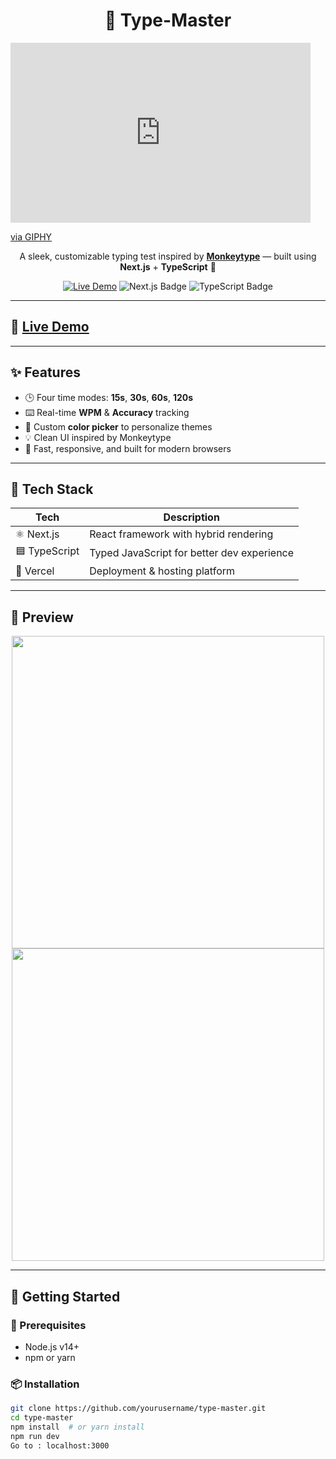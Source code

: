 <h1 align="center">🎯 Type-Master</h1>

<iframe src="https://giphy.com/embed/13GIgrGdslD9oQ" width="480" height="288" style="" frameBorder="0" class="giphy-embed" allowFullScreen></iframe><p><a href="https://giphy.com/gifs/reaction-typing-unpopular-opinion-13GIgrGdslD9oQ">via GIPHY</a></p>

<p align="center">
  A sleek, customizable typing test inspired by <a href="https://monkeytype.com" target="_blank"><strong>Monkeytype</strong></a> — built using <strong>Next.js</strong> + <strong>TypeScript</strong> 🚀
</p>

<p align="center">
  <a href="https://type-master-eta-roan.vercel.app/"><img src="https://img.shields.io/badge/Live%20Demo-Online-blueviolet?style=for-the-badge&logo=vercel" alt="Live Demo" /></a>
  <img src="https://img.shields.io/badge/Next.js-black?style=for-the-badge&logo=nextdotjs" alt="Next.js Badge" />
  <img src="https://img.shields.io/badge/TypeScript-3178c6?style=for-the-badge&logo=typescript&logoColor=white" alt="TypeScript Badge" />
</p>

---

## 🔗 [Live Demo](https://type-master-eta-roan.vercel.app/)

---

## ✨ Features

- 🕒 Four time modes: **15s**, **30s**, **60s**, **120s**
- ⌨️ Real-time **WPM** & **Accuracy** tracking
- 🎨 Custom **color picker** to personalize themes
- 💡 Clean UI inspired by Monkeytype
- 🚀 Fast, responsive, and built for modern browsers

---

## 🧠 Tech Stack

| Tech | Description |
|------|-------------|
| ⚛️ Next.js | React framework with hybrid rendering |
| 🟦 TypeScript | Typed JavaScript for better dev experience |
| 🧪 Vercel | Deployment & hosting platform |

---

## 📸 Preview

<p align="center">
  <img src="https://github.com/user-attachments/assets/b8a1e5e3-e6b1-41cb-bba7-8be8512edd05" width="500" />
  <br/>
  <img src="https://github.com/user-attachments/assets/72fa2282-50c4-443b-86d5-711417c4166f" width="500" />
</p>

---

## 🚀 Getting Started

### 🧰 Prerequisites

- Node.js v14+
- npm or yarn

### 📦 Installation

```bash
git clone https://github.com/yourusername/type-master.git
cd type-master
npm install  # or yarn install
npm run dev
Go to : localhost:3000 
